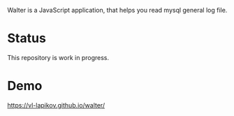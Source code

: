Walter is a JavaScript application, that helps you read mysql general log file.

# Status
This repository is work in progress.

# Demo
https://vl-lapikov.github.io/walter/
